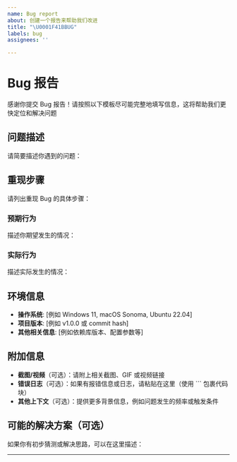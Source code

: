 ```yaml
---
name: Bug report
about: 创建一个报告来帮助我们改进
title: "\U0001F41BBUG"
labels: bug
assignees: ''

---
```


# Bug 报告

感谢你提交 Bug 报告！请按照以下模板尽可能完整地填写信息，这将帮助我们更快定位和解决问题

## 问题描述
请简要描述你遇到的问题：

## 重现步骤
请列出重现 Bug 的具体步骤：

### 预期行为
描述你期望发生的情况：

### 实际行为
描述实际发生的情况：

## 环境信息
- **操作系统**: [例如 Windows 11, macOS Sonoma, Ubuntu 22.04]
- **项目版本**: [例如 v1.0.0 或 commit hash]
- **其他相关信息**: [例如依赖库版本、配置参数等]

## 附加信息
- **截图/视频**（可选）：请附上相关截图、GIF 或视频链接
- **错误日志**（可选）：如果有报错信息或日志，请粘贴在这里（使用 ``` 包裹代码块）
- **其他上下文**（可选）：提供更多背景信息，例如问题发生的频率或触发条件

## 可能的解决方案（可选）
如果你有初步猜测或解决思路，可以在这里描述：

---

